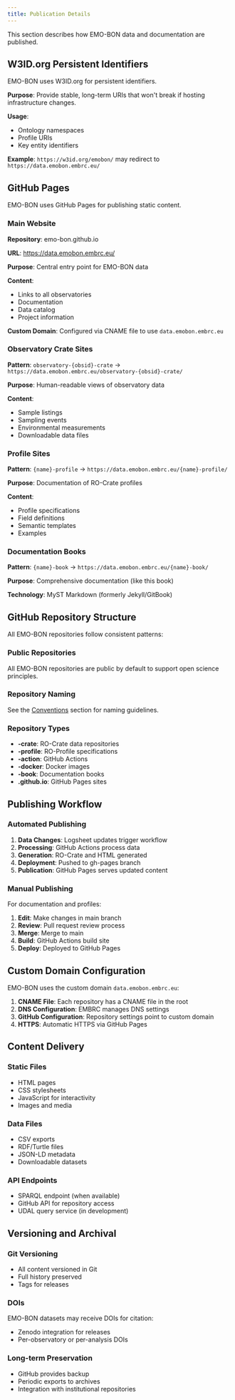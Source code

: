 ```yaml
---
title: Publication Details
---
```


This section describes how EMO-BON data and documentation are published.

## W3ID.org Persistent Identifiers

EMO-BON uses W3ID.org for persistent identifiers.

**Purpose**: Provide stable, long-term URIs that won't break if hosting infrastructure changes.

**Usage**: 
- Ontology namespaces
- Profile URIs
- Key entity identifiers

**Example**: `https://w3id.org/emobon/` may redirect to `https://data.emobon.embrc.eu/`

## GitHub Pages

EMO-BON uses GitHub Pages for publishing static content.

### Main Website

**Repository**: emo-bon.github.io

**URL**: https://data.emobon.embrc.eu/

**Purpose**: Central entry point for EMO-BON data

**Content**:
- Links to all observatories
- Documentation
- Data catalog
- Project information

**Custom Domain**: Configured via CNAME file to use `data.emobon.embrc.eu`

### Observatory Crate Sites

**Pattern**: `observatory-{obsid}-crate` → `https://data.emobon.embrc.eu/observatory-{obsid}-crate/`

**Purpose**: Human-readable views of observatory data

**Content**:
- Sample listings
- Sampling events
- Environmental measurements
- Downloadable data files

### Profile Sites

**Pattern**: `{name}-profile` → `https://data.emobon.embrc.eu/{name}-profile/`

**Purpose**: Documentation of RO-Crate profiles

**Content**:
- Profile specifications
- Field definitions
- Semantic templates
- Examples

### Documentation Books

**Pattern**: `{name}-book` → `https://data.emobon.embrc.eu/{name}-book/`

**Purpose**: Comprehensive documentation (like this book)

**Technology**: MyST Markdown (formerly Jekyll/GitBook)

## GitHub Repository Structure

All EMO-BON repositories follow consistent patterns:

### Public Repositories

All EMO-BON repositories are public by default to support open science principles.

### Repository Naming

See the [Conventions](../08-addendum/conventions.md) section for naming guidelines.

### Repository Types

- **-crate**: RO-Crate data repositories
- **-profile**: RO-Profile specifications
- **-action**: GitHub Actions
- **-docker**: Docker images
- **-book**: Documentation books
- **.github.io**: GitHub Pages sites

## Publishing Workflow

### Automated Publishing

1. **Data Changes**: Logsheet updates trigger workflow
2. **Processing**: GitHub Actions process data
3. **Generation**: RO-Crate and HTML generated
4. **Deployment**: Pushed to gh-pages branch
5. **Publication**: GitHub Pages serves updated content

### Manual Publishing

For documentation and profiles:
1. **Edit**: Make changes in main branch
2. **Review**: Pull request review process
3. **Merge**: Merge to main
4. **Build**: GitHub Actions build site
5. **Deploy**: Deployed to GitHub Pages

## Custom Domain Configuration

EMO-BON uses the custom domain `data.emobon.embrc.eu`:

1. **CNAME File**: Each repository has a CNAME file in the root
2. **DNS Configuration**: EMBRC manages DNS settings
3. **GitHub Configuration**: Repository settings point to custom domain
4. **HTTPS**: Automatic HTTPS via GitHub Pages

## Content Delivery

### Static Files

- HTML pages
- CSS stylesheets
- JavaScript for interactivity
- Images and media

### Data Files

- CSV exports
- RDF/Turtle files
- JSON-LD metadata
- Downloadable datasets

### API Endpoints

- SPARQL endpoint (when available)
- GitHub API for repository access
- UDAL query service (in development)

## Versioning and Archival

### Git Versioning

- All content versioned in Git
- Full history preserved
- Tags for releases

### DOIs

EMO-BON datasets may receive DOIs for citation:
- Zenodo integration for releases
- Per-observatory or per-analysis DOIs

### Long-term Preservation

- GitHub provides backup
- Periodic exports to archives
- Integration with institutional repositories
